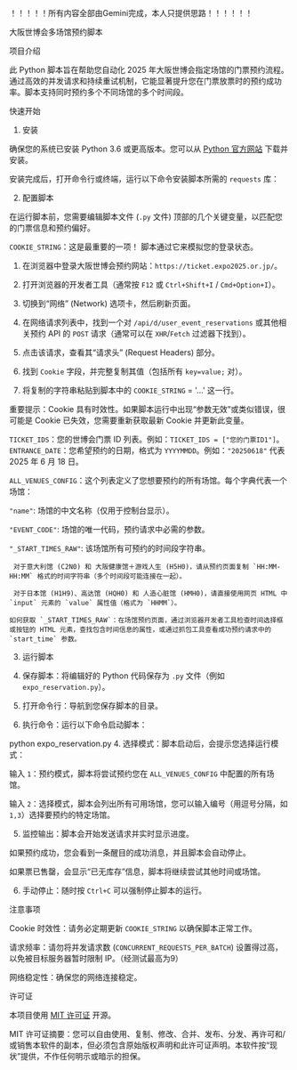 ！！！！！所有内容全部由Gemini完成，本人只提供思路！！！！！！
 
 大阪世博会多场馆预约脚本

 项目介绍

此 Python 脚本旨在帮助您自动化 2025 年大阪世博会指定场馆的门票预约流程。通过高效的并发请求和持续重试机制，它能显著提升您在门票放票时的预约成功率。脚本支持同时预约多个不同场馆的多个时间段。

 快速开始

 1. 安装

确保您的系统已安装 Python 3.6 或更高版本。您可以从 [Python 官方网站](https://www.python.org/downloads/) 下载并安装。

安装完成后，打开命令行或终端，运行以下命令安装脚本所需的 `requests` 库：

 2. 配置脚本

在运行脚本前，您需要编辑脚本文件 (`.py` 文件) 顶部的几个关键变量，以匹配您的门票信息和预约偏好。

`COOKIE_STRING`：这是最重要的一项！ 脚本通过它来模拟您的登录状态。

  1. 在浏览器中登录大阪世博会预约网站：`https://ticket.expo2025.or.jp/`。

  2. 打开浏览器的开发者工具（通常按 `F12` 或 `Ctrl+Shift+I` / `Cmd+Option+I`）。

  3. 切换到“网络” (Network) 选项卡，然后刷新页面。

  4. 在网络请求列表中，找到一个对 `/api/d/user_event_reservations` 或其他相关预约 API 的 `POST` 请求（通常可以在 `XHR`/`Fetch` 过滤器下找到）。

  5. 点击该请求，查看其“请求头” (Request Headers) 部分。

  6. 找到 `Cookie` 字段，并完整复制其值（包括所有 `key=value;` 对）。

  7. 将复制的字符串粘贴到脚本中的 `COOKIE_STRING` = '...' 这一行。

  重要提示：Cookie 具有时效性。如果脚本运行中出现“参数无效”或类似错误，很可能是 Cookie 已失效，您需要重新获取最新 Cookie 并更新此变量。

`TICKET_IDS`：您的世博会门票 ID 列表。例如：`TICKET_IDS = ["您的门票ID1"]`。
`ENTRANCE_DATE`：您希望预约的日期，格式为 `YYYYMMDD`。例如：`"20250618"` 代表 2025 年 6 月 18 日。

`ALL_VENUES_CONFIG`：这个列表定义了您想要预约的所有场馆。每个字典代表一个场馆：

   `"name"`: 场馆的中文名称（仅用于控制台显示）。

   `"EVENT_CODE"`: 场馆的唯一代码，预约请求中必需的参数。

   `"_START_TIMES_RAW"`: 该场馆所有可预约的时间段字符串。

     对于意大利馆 (C2N0) 和 大阪健康馆＋游戏人生 (H5H0)，请从预约页面复制 `HH:MM-HH:MM` 格式的时间字符串（多个时间段可能连接在一起）。

     对于日本馆 (H1H9)、高达馆 (HQH0) 和 人造心脏馆 (HMH0)，请直接使用网页 HTML 中 `input` 元素的 `value` 属性值（格式为 `HHMM`）。

    如何获取 `_START_TIMES_RAW`：在场馆预约页面，通过浏览器开发者工具检查时间选择框或按钮的 HTML 元素，查找包含时间信息的属性，或通过抓包工具查看成功预约请求中的 `start_time` 参数。

 3. 运行脚本

1. 保存脚本：将编辑好的 Python 代码保存为 `.py` 文件（例如 `expo_reservation.py`）。

2. 打开命令行：导航到您保存脚本的目录。

3. 执行命令：运行以下命令启动脚本：

python expo_reservation.py
4. 选择模式：脚本启动后，会提示您选择运行模式：

 输入 `1`：预约模式，脚本将尝试预约您在 `ALL_VENUES_CONFIG` 中配置的所有场馆。

 输入 `2`：选择模式，脚本会列出所有可用场馆，您可以输入编号（用逗号分隔，如 `1,3`）选择要预约的特定场馆。

5. 监控输出：脚本会开始发送请求并实时显示进度。

 如果预约成功，您会看到一条醒目的成功消息，并且脚本会自动停止。

 如果票已售罄，会显示“已无库存”信息，脚本将继续尝试其他时间或场馆。

6. 手动停止：随时按 `Ctrl+C` 可以强制停止脚本的运行。

 注意事项

Cookie 时效性：请务必定期更新 `COOKIE_STRING` 以确保脚本正常工作。

请求频率：请勿将并发请求数 (`CONCURRENT_REQUESTS_PER_BATCH`) 设置得过高，以免被目标服务器暂时限制 IP。（经测试最高为9）

网络稳定性：确保您的网络连接稳定。

 许可证

本项目使用 [MIT 许可证](https://opensource.org/licenses/MIT) 开源。

MIT 许可证摘要：您可以自由使用、复制、修改、合并、发布、分发、再许可和/或销售本软件的副本，但必须包含原始版权声明和此许可证声明。本软件按“现状”提供，不作任何明示或暗示的担保。
